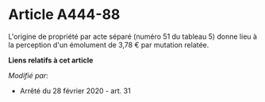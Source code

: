 # Article A444-88

L'origine de propriété par acte séparé (numéro 51 du tableau 5) donne lieu à la perception d'un émolument de 3,78 € par
mutation relatée.

**Liens relatifs à cet article**

_Modifié par_:

  - Arrêté du 28 février 2020 - art. 31
